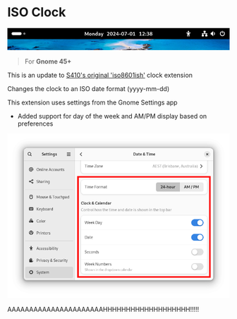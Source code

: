 # ISO Clock

![Screenshot](media/screenshot.png)

> For **Gnome 45+**

This is an update to [S410's original 'iso8601ish'](https://extensions.gnome.org/extension/6413/iso8601-ish-clock/) clock extension

Changes the clock to an ISO date format (yyyy-mm-dd) 

This extension uses settings from the Gnome Settings app

- Added support for day of the week and AM/PM display based on preferences

<picture>
  <source media="(prefers-color-scheme: dark)" srcset="./media/screenshot2-dark.png">
  <img src="./media/screenshot2-light.png">
</picture>

 AAAAAAAAAAAAAAAAAAAAAAHHHHHHHHHHHHHHHHHHH!!!!!
